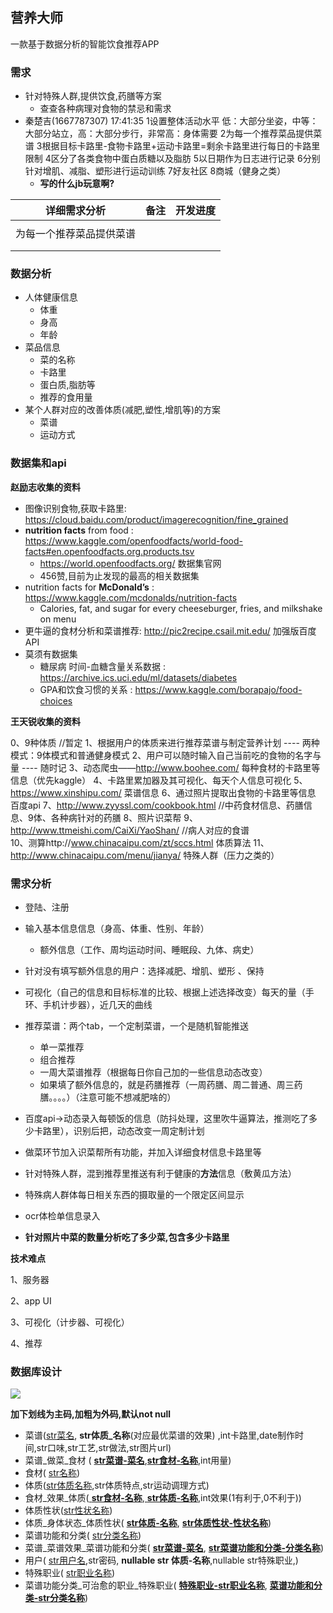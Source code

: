 
## 营养大师

一款基于数据分析的智能饮食推荐APP

### 需求

* 针对特殊人群,提供饮食,药膳等方案
  * 查查各种病理对食物的禁忌和需求
* 秦楚吉(1667787307) 17:41:35
  1设置整体活动水平 低：大部分坐姿，中等：大部分站立，高：大部分步行，非常高：身体需要
  2为每一个推荐菜品提供菜谱
  3根据目标卡路里-食物卡路里+运动卡路里=剩余卡路里进行每日的卡路里限制
  4区分了各类食物中蛋白质糖以及脂肪
  5以日期作为日志进行记录
  6分别针对增肌、减脂、塑形进行运动训练
  7好友社区
  8商城（健身之类）
  * **写的什么jb玩意啊?**

| 详细需求分析       | 备注   | 开发进度 |
| ------------ | ---- | ---- |
|              |      |      |
| 为每一个推荐菜品提供菜谱 |      |      |
|              |      |      |
|              |      |      |



### 数据分析

* 人体健康信息
  * 体重
  * 身高
  * 年龄
* 菜品信息
  * 菜的名称
  * 卡路里
  * 蛋白质,脂肪等
  * 推荐的食用量
* 某个人群对应的改善体质(减肥,塑性,增肌等)的方案
  * 菜谱
  * 运动方式

### 数据集和api

**赵励志收集的资料**

* 图像识别食物,获取卡路里: https://cloud.baidu.com/product/imagerecognition/fine_grained
* **nutrition facts** from food : https://www.kaggle.com/openfoodfacts/world-food-facts#en.openfoodfacts.org.products.tsv
  * https://world.openfoodfacts.org/ 数据集官网
  * 456赞,目前为止发现的最高的相关数据集
* nutrition facts for **McDonald’s** : https://www.kaggle.com/mcdonalds/nutrition-facts
  * Calories, fat, and sugar for every cheeseburger, fries, and milkshake on menu
* 更牛逼的食材分析和菜谱推荐: http://pic2recipe.csail.mit.edu/    加强版百度API
* 莫须有数据集
  * 糖尿病 时间-血糖含量关系数据 : https://archive.ics.uci.edu/ml/datasets/diabetes
  * GPA和饮食习惯的关系 : https://www.kaggle.com/borapajo/food-choices

**王天锐收集的资料**

0、9种体质   //暂定
1、根据用户的体质来进行推荐菜谱与制定营养计划     ----  两种模式：9体模式和普通健身模式
2、用户可以随时输入自己当前吃的食物的名字与量     ----  随时记
3、动态爬虫——http://www.boohee.com/       每种食材的卡路里等信息（优先kaggle）
4、卡路里累加器及其可视化、每天个人信息可视化
5、https://www.xinshipu.com/      菜谱信息
6、通过照片提取出食物的卡路里等信息  百度api
7、http://www.zyyssl.com/cookbook.html    //中药食材信息、药膳信息、9体、各种病针对的药膳
8、照片识菜帮
9、http://www.ttmeishi.com/CaiXi/YaoShan/  //病人对应的食谱  
10、测算http://www.chinacaipu.com/zt/sccs.html  体质算法 
11、http://www.chinacaipu.com/menu/jianya/      特殊人群（压力之类的）



### 需求分析

* 登陆、注册
* 输入基本信息信息（身高、体重、性别、年龄）
  * 额外信息（工作、周均运动时间、睡眠段、九体、病史）
* 针对没有填写额外信息的用户：选择减肥、增肌、塑形 、保持
* 可视化（自己的信息和目标标准的比较、根据上述选择改变）每天的量（手环、手机计步器），近几天的曲线
* 推荐菜谱：两个tab，一个定制菜谱，一个是随机智能推送
  * 单一菜推荐
  * 组合推荐
  * 一周大菜谱推荐（根据每日你自己加的一些信息动态改变）
  * 如果填了额外信息的，就是药膳推荐（一周药膳、周二普通、周三药膳。。。。）（注意可能不想减肥啥的）
* 百度api->动态录入每顿饭的信息（防抖处理，这里吹牛逼算法，推测吃了多少卡路里），识别后把，动态改变一周定制计划
* 做菜环节加入识菜帮所有功能，并加入详细食材信息卡路里等
* 针对特殊人群，混到推荐里推送有利于健康的**方法**信息（敷黄瓜方法）
* 特殊病人群体每日相关东西的摄取量的一个限定区间显示
* ocr体检单信息录入

* **针对照片中菜的数量分析吃了多少菜,包含多少卡路里**

**技术难点**

1、服务器

2、app UI

3、可视化（计步器、可视化）

4、推荐



### 数据库设计

![](http://ww1.sinaimg.cn/large/0077h8xtly1fuz0a6yb4gj30z10hl1kx.jpg)

**加下划线为主码,加粗为外码,默认not null**

* 菜谱(<u>str菜名</u>,  **str体质_名称**(对应最优菜谱的效果) ,int卡路里,date制作时间,str口味,str工艺,str做法,str图片url)
* 菜谱\_做菜_食材 ( <u>**str菜谱-菜名**</u>,**<u>str食材-名称**</u>,int用量)
* 食材( <u>str名称</u>)
* 体质(<u>str体质名称</u>,str体质特点,str运动调理方式)
* 食材\_效果_体质(<u> **str食材-名称**</u>,<u> **str体质-名称**</u>,int效果(1有利于,0不利于))
* 体质性状(<u>str性状名称</u>)
* 体质\_身体状态_体质性状( <u> **str体质-名称**</u>, <u> **str体质性状-性状名称**</u>)
* 菜谱功能和分类( <u>str分类名称</u>)
* 菜谱\_菜谱效果_菜谱功能和分类( <u> **str菜谱-菜名**</u>, <u> **str菜谱功能和分类-分类名称**</u>)
* 用户( <u>str用户名</u>,str密码, **nullable str 体质-名称**,nullable str特殊职业,)
* 特殊职业( <u>str职业名称</u>)
* 菜谱功能分类_可治愈的职业\_特殊职业( <u> **特殊职业-str职业名称**</u>, <u> **菜谱功能和分类-str分类名称**</u>)

